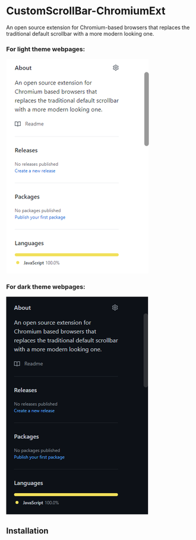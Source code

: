 # CustomScrollBar-ChromiumExt
An open source extension for Chromium-based browsers that replaces the traditional default scrollbar with a more modern looking one.

### For light theme webpages:

![Light theme](screenshots/light-theme.png)

### For dark theme webpages:

![Dark theme](screenshots/dark-theme.png)

## Installation
